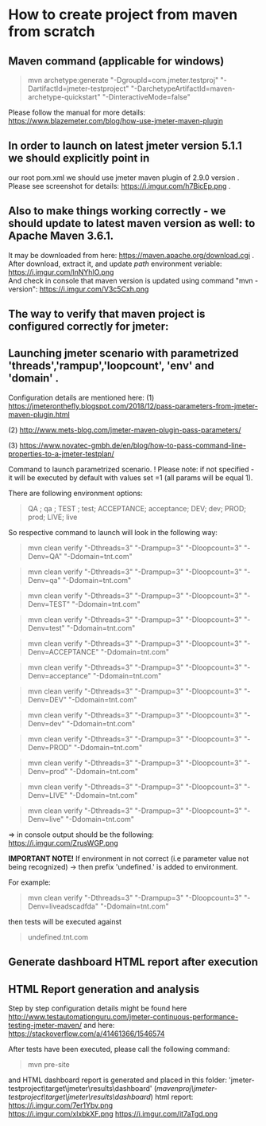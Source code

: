 # How to create project from maven from scratch
## Maven command (applicable for windows)

> mvn archetype:generate "-DgroupId=com.jmeter.testproj"  "-DartifactId=jmeter-testproject" "-DarchetypeArtifactId=maven-archetype-quickstart" "-DinteractiveMode=false"

Please follow the manual for more details: https://www.blazemeter.com/blog/how-use-jmeter-maven-plugin

## In order to launch on latest jmeter version 5.1.1 we should explicitly point in
our root pom.xml we should use jmeter maven plugin of 2.9.0 version  .
Please see screenshot for details: https://i.imgur.com/h7BicEp.png  .


## Also to make things working correctly  -  we should update to latest maven version as well: to Apache Maven 3.6.1.  
It may be downloaded from here:  https://maven.apache.org/download.cgi    .  
After download, extract it, and update *path* environment veriable:  https://i.imgur.com/lnNYhlO.png  
And check in console that maven version is updated using command "mvn -version": https://i.imgur.com/V3c5Cxh.png  



## The way to verify that maven project is configured correctly for jmeter: 
## Launching jmeter scenario with parametrized 'threads','rampup','loopcount', 'env' and 'domain' .

Configuration details are mentioned here: 
(1) https://jmeteronthefly.blogspot.com/2018/12/pass-parameters-from-jmeter-maven-plugin.html

(2) http://www.mets-blog.com/jmeter-maven-plugin-pass-parameters/

(3) https://www.novatec-gmbh.de/en/blog/how-to-pass-command-line-properties-to-a-jmeter-testplan/

Command to launch parametrized scenario. 
! Please note: if not specified -  it will be executed by default with values set =1 (all params will be equal 1).

There are following environment options: 
> QA ; qa ; TEST ; test; ACCEPTANCE; acceptance; DEV; dev; PROD; prod; LIVE; live

So respective command to launch will look in the following way: 
> mvn clean verify "-Dthreads=3" "-Drampup=3" "-Dloopcount=3" "-Denv=QA" "-Ddomain=tnt.com"

> mvn clean verify "-Dthreads=3" "-Drampup=3" "-Dloopcount=3" "-Denv=qa" "-Ddomain=tnt.com"

> mvn clean verify "-Dthreads=3" "-Drampup=3" "-Dloopcount=3" "-Denv=TEST" "-Ddomain=tnt.com"

> mvn clean verify "-Dthreads=3" "-Drampup=3" "-Dloopcount=3" "-Denv=test" "-Ddomain=tnt.com"

> mvn clean verify "-Dthreads=3" "-Drampup=3" "-Dloopcount=3" "-Denv=ACCEPTANCE" "-Ddomain=tnt.com"

> mvn clean verify "-Dthreads=3" "-Drampup=3" "-Dloopcount=3" "-Denv=acceptance" "-Ddomain=tnt.com"

> mvn clean verify "-Dthreads=3" "-Drampup=3" "-Dloopcount=3" "-Denv=DEV" "-Ddomain=tnt.com"

> mvn clean verify "-Dthreads=3" "-Drampup=3" "-Dloopcount=3" "-Denv=dev" "-Ddomain=tnt.com"

> mvn clean verify "-Dthreads=3" "-Drampup=3" "-Dloopcount=3" "-Denv=PROD" "-Ddomain=tnt.com"

> mvn clean verify "-Dthreads=3" "-Drampup=3" "-Dloopcount=3" "-Denv=prod" "-Ddomain=tnt.com"

> mvn clean verify "-Dthreads=3" "-Drampup=3" "-Dloopcount=3" "-Denv=LIVE" "-Ddomain=tnt.com"

> mvn clean verify "-Dthreads=3" "-Drampup=3" "-Dloopcount=3" "-Denv=live" "-Ddomain=tnt.com"

=> in console output should be the following: 
https://i.imgur.com/ZrusWGP.png  



**IMPORTANT NOTE!** If environment in not correct (i.e parameter value not being recognized) -> 
then prefix 'undefined.' is added to environment.

For example:    
> mvn clean verify "-Dthreads=3" "-Drampup=3" "-Dloopcount=3" "-Denv=liveadscadfda" "-Ddomain=tnt.com"

then tests will be executed against 

> undefined.tnt.com 


## Generate dashboard HTML report after  execution
## HTML Report generation and analysis
Step by step configuration details might be found here
http://www.testautomationguru.com/jmeter-continuous-performance-testing-jmeter-maven/
and  here: https://stackoverflow.com/a/41461366/1546574 

After tests have been executed, please call the following command: 
>   mvn pre-site

and HTML dashboard report is generated and placed in this folder: 
'jmeter-testproject\target\jmeter\results\dashboard' (_mavenproj\jmeter-testproject\target\jmeter\results\dashboard_) 
html report:
https://i.imgur.com/7er1Ybv.png   
https://i.imgur.com/xlxbkXF.png
https://i.imgur.com/it7aTgd.png


  
  